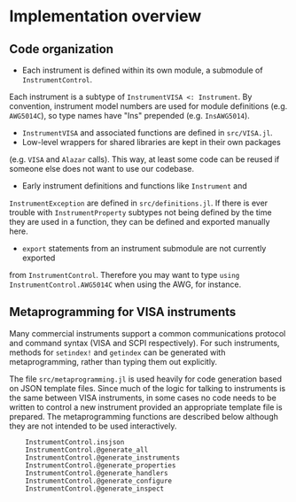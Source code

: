 
<a id='Implementation-overview-1'></a>

# Implementation overview


<a id='Code-organization-1'></a>

## Code organization


  * Each instrument is defined within its own module, a submodule of `InstrumentControl`.


Each instrument is a subtype of `InstrumentVISA <: Instrument`. By convention, instrument model numbers are used for module definitions (e.g. `AWG5014C`), so type names have "Ins" prepended (e.g. `InsAWG5014`).


  * `InstrumentVISA` and associated functions are defined in `src/VISA.jl`.
  * Low-level wrappers for shared libraries are kept in their own packages


(e.g. `VISA` and `Alazar` calls). This way, at least some code can be reused if someone else does not want to use our codebase.


  * Early instrument definitions and functions like `Instrument` and


`InstrumentException` are defined in `src/definitions.jl`. If there is ever trouble with `InstrumentProperty` subtypes not being defined by the time they are used in a function, they can be defined and exported manually here.


  * `export` statements from an instrument submodule are not currently exported


from `InstrumentControl`. Therefore you may want to type `using InstrumentControl.AWG5014C` when using the AWG, for instance.


<a id='Metaprogramming-for-VISA-instruments-1'></a>

## Metaprogramming for VISA instruments


Many commercial instruments support a common communications protocol and command syntax (VISA and SCPI respectively). For such instruments, methods for `setindex!` and `getindex` can be generated with metaprogramming, rather than typing them out explicitly.


The file `src/metaprogramming.jl` is used heavily for code generation based on JSON template files. Since much of the logic for talking to instruments is the same between VISA instruments, in some cases no code needs to be written to control a new instrument provided an appropriate template file is prepared. The metaprogramming functions are described below although they are not intended to be used interactively.


```
    InstrumentControl.insjson
    InstrumentControl.@generate_all
    InstrumentControl.@generate_instruments
    InstrumentControl.@generate_properties
    InstrumentControl.@generate_handlers
    InstrumentControl.@generate_configure
    InstrumentControl.@generate_inspect
```

